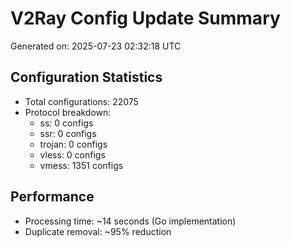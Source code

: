 # V2Ray Config Update Summary
Generated on: 2025-07-23 02:32:18 UTC

## Configuration Statistics
- Total configurations: 22075
- Protocol breakdown:
  - ss: 0 configs
  - ssr: 0 configs
  - trojan: 0 configs
  - vless: 0 configs
  - vmess: 1351 configs

## Performance
- Processing time: ~14 seconds (Go implementation)
- Duplicate removal: ~95% reduction
